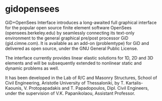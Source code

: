 # gidopensees
GiD+OpenSees Interface introduces a long-awaited full graphical interface for the popular open source finite
element software OpenSees (opensees.berkeley.edu) by seamlessly connecting its text-only environment to the
general graphical pre/post processor GiD (gid.cimne.com). It is available as an add-on (problemtype) for GiD
and delivered as open source, under the GNU General Public License.

The interface currently provides linear elastic solutions for 1D, 2D and 3D elements and will be subsequently
extended to nonlinear static and dynamic problems as well.

It has been developed in the Lab of R/C and Masonry Structures, School of Civil Engineering, 
Aristotle University of Thessaloniki, by T. Kartalis-Kaounis, V. Protopapadakis and T. Papadopoulos,
Dipl. Civil Engineers, under the supervision of V.K. Papanikolaou, Assistant Professor.
